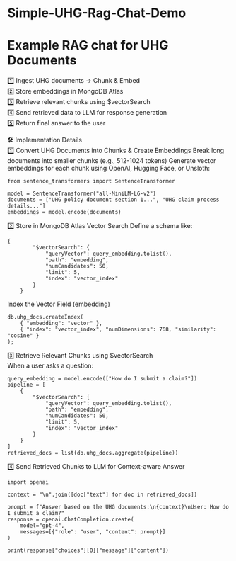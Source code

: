# Simple-UHG-Rag-Chat-Demo
# Example RAG chat for UHG Documents 

1️⃣ Ingest UHG documents → Chunk & Embed <br>
2️⃣ Store embeddings in MongoDB Atlas <br>
3️⃣ Retrieve relevant chunks using $vectorSearch <br>
4️⃣ Send retrieved data to LLM for response generation <br>
5️⃣ Return final answer to the user <br>

🛠️ Implementation Details <br>
1️⃣ Convert UHG Documents into Chunks & Create Embeddings
Break long documents into smaller chunks (e.g., 512-1024 tokens)
Generate vector embeddings for each chunk using OpenAI, Hugging Face, or Unsloth:
```
from sentence_transformers import SentenceTransformer

model = SentenceTransformer("all-MiniLM-L6-v2")
documents = ["UHG policy document section 1...", "UHG claim process details..."]
embeddings = model.encode(documents)
```
2️⃣ Store in MongoDB Atlas Vector Search
Define a schema like: 
```
{
        "$vectorSearch": {
            "queryVector": query_embedding.tolist(),
            "path": "embedding",
            "numCandidates": 50,
            "limit": 5,
            "index": "vector_index"
        }
    }
```
Index the Vector Field (embedding)
```
db.uhg_docs.createIndex(
    { "embedding": "vector" },
    { "index": "vector_index", "numDimensions": 768, "similarity": "cosine" }
);
```
3️⃣ Retrieve Relevant Chunks using $vectorSearch <br>
When a user asks a question: <br>
```
query_embedding = model.encode(["How do I submit a claim?"])
pipeline = [
    {
        "$vectorSearch": {
            "queryVector": query_embedding.tolist(),
            "path": "embedding",
            "numCandidates": 50,
            "limit": 5,
            "index": "vector_index"
        }
    }
]
retrieved_docs = list(db.uhg_docs.aggregate(pipeline))
```
4️⃣ Send Retrieved Chunks to LLM for Context-aware Answer
```
import openai

context = "\n".join([doc["text"] for doc in retrieved_docs])

prompt = f"Answer based on the UHG documents:\n{context}\nUser: How do I submit a claim?"
response = openai.ChatCompletion.create(
    model="gpt-4",
    messages=[{"role": "user", "content": prompt}]
)

print(response["choices"][0]["message"]["content"])
```
